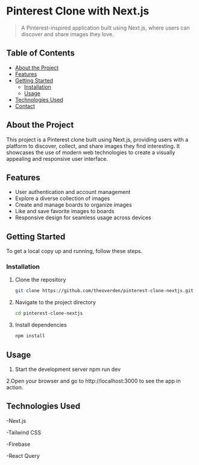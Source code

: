 # Pinterest Clone with Next.js

> A Pinterest-inspired application built using Next.js, where users can discover and share images they love.



## Table of Contents

- [About the Project](#about-the-project)
- [Features](#features)
- [Getting Started](#getting-started)
  - [Installation](#installation)
  - [Usage](#usage)
- [Technologies Used](#technologies-used)
- [Contact](#contact)

## About the Project

This project is a Pinterest clone built using Next.js, providing users with a platform to discover, collect, and share images they find interesting. It showcases the use of modern web technologies to create a visually appealing and responsive user interface.


## Features

- User authentication and account management
- Explore a diverse collection of images
- Create and manage boards to organize images
- Like and save favorite images to boards
- Responsive design for seamless usage across devices

## Getting Started

To get a local copy up and running, follow these steps.

### Installation

1. Clone the repository
   ```sh
   git clone https://github.com/theoverden/pinterest-clone-nextjs.git

2. Navigate to the project directory
   ```sh
   cd pinterest-clone-nextjs

4. Install dependencies
   ```sh
   npm install

## Usage
1. Start the development server
  npm run dev

2.Open your browser and go to http://localhost:3000 to see the app in action.

## Technologies Used

-Next.js

-Tailwind CSS

-Firebase

-React Query

